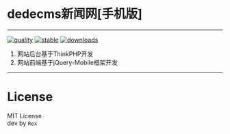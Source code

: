 # dedecms新闻网[手机版] #

----------
[![quality](https://scrutinizer-ci.com/g/duguying/news_mobile/badges/quality-score.png?s=1d808a13a12d8b2ec88c1647c0dd4f665afa406c)](https://scrutinizer-ci.com/g/duguying/news_mobile/)
[![stable](https://poser.pugx.org/duguying/news_mobile/version.png)](https://packagist.org/packages/duguying/news_mobile)
[![downloads](https://poser.pugx.org/duguying/news_mobile/d/total.png)](https://packagist.org/packages/duguying/news_mobile)<br>
1. 网站后台基于ThinkPHP开发
2. 网站前端基于jQuery-Mobile框架开发


----------
# License #

MIT License<br/>
dev by `Rex`
